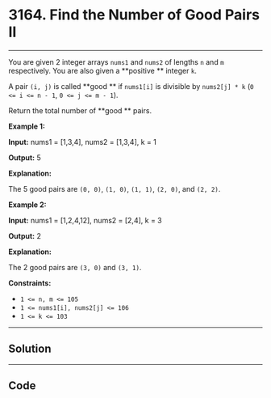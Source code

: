 # 3164. Find the Number of Good Pairs II

---

You are given 2 integer arrays `nums1` and `nums2` of lengths `n` and `m` respectively. You are also given a **positive ** integer `k`.

A pair `(i, j)` is called **good ** if `nums1[i]` is divisible by `nums2[j] * k` (`0 <= i <= n - 1`, `0 <= j <= m - 1`).

Return the total number of **good ** pairs.

 

**Example 1:**

**Input:** nums1 = [1,3,4], nums2 = [1,3,4], k = 1

**Output:** 5

**Explanation:**

The 5 good pairs are `(0, 0)`, `(1, 0)`, `(1, 1)`, `(2, 0)`, and `(2, 2)`.

**Example 2:**

**Input:** nums1 = [1,2,4,12], nums2 = [2,4], k = 3

**Output:** 2

**Explanation:**

The 2 good pairs are `(3, 0)` and `(3, 1)`.

 

**Constraints:**

  * `1 <= n, m <= 105`
  * `1 <= nums1[i], nums2[j] <= 106`
  * `1 <= k <= 103`

---

## Solution



---

## Code
```python


```